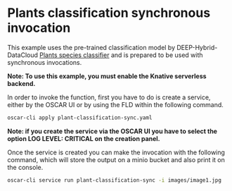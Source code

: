 # Plants classification synchronous invocation

This example uses the pre-trained classification model by DEEP-Hybrid-DataCloud
[Plants species classifier](https://marketplace.deep-hybrid-datacloud.eu/modules/deep-oc-plants-classification-tf.html)
and is prepared to be used with synchronous invocations.

**Note: To use this example, you must enable the Knative serverless backend.**

In order to invoke the function, first you have to do is create a service,
either by the OSCAR UI or by using the FLD within the following command.

``` sh
oscar-cli apply plant-classification-sync.yaml
```

**Note: if you create the service via the OSCAR UI you have to select the
option LOG LEVEL: CRITICAL on the creation panel.**

Once the service is created you can make the invocation with the following
command, which will store the output on a minio bucket and also print it on
the console.

``` sh
oscar-cli service run plant-classification-sync -i images/image1.jpg
```
